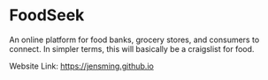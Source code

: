 # FoodSeek
An online platform for food banks, grocery stores, and consumers to connect.
In simpler terms, this will basically be a craigslist for food.

Website Link: https://jensming.github.io
